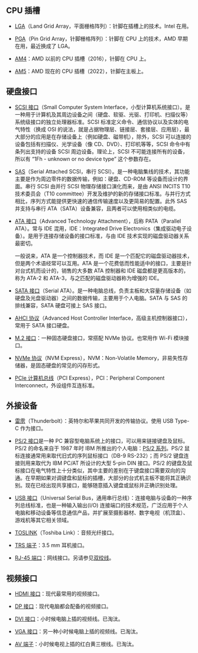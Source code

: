 ## CPU 插槽

- [LGA](https://zh.wikipedia.org/wiki/%E5%B9%B3%E9%9D%A2%E7%BD%91%E6%A0%BC%E9%98%B5%E5%88%97%E5%B0%81%E8%A3%85)（Land Grid Array，平面栅格阵列）：针脚在插槽上的技术。Intel 在用。

- [PGA](https://zh.wikipedia.org/wiki/%E6%8F%92%E9%92%88%E7%BD%91%E6%A0%BC%E9%98%B5%E5%88%97%E5%B0%81%E8%A3%85)（Pin Grid Array，针脚栅格阵列）：针脚在 CPU 上的技术，AMD 早期在用，最近换成了 LGA。

- [AM4](https://zh.wikipedia.org/wiki/Socket_AM4)：AMD 以前的 CPU 插槽（2016），针脚在 CPU 上。

- [AM5](https://zh.wikipedia.org/wiki/Socket_AM5)：AMD 现在的 CPU 插槽（2022），针脚在主板上。

## 硬盘接口

- [SCSI 接口](https://zh.wikipedia.org/zh-cn/%E5%B0%8F%E5%9E%8B%E8%AE%A1%E7%AE%97%E6%9C%BA%E7%B3%BB%E7%BB%9F%E6%8E%A5%E5%8F%A3)（Small Computer System Interface，小型计算机系统接口）。是一种用于计算机及其周边设备之间（硬盘、软驱、光驱、打印机、扫描仪等）系统级接口的独立处理器标准。SCSI 标准定义命令、通信协议以及实体的电气特性（换成 OSI 的说法，就是占据物理层、链接层、套接层、应用层），最大部分的应用是在存储设备上（例如硬盘、磁带机），除外，SCSI 可以连接的设备包括有扫描仪、光学设备（像 CD、DVD）、打印机等等，SCSI 命令中有条列出支持的设备 SCSI 周边设备。理论上，SCSI 不可能连接所有的设备，所以有 “1Fh - unknown or no device type” 这个参数存在。

- [SAS](https://zh.wikipedia.org/wiki/%E4%B8%B2%E5%88%97SCSI)（Serial Attached SCSI，串行 SCSI）。是一种电脑集线的技术，其功能主要是作为周边零件的数据传输，例如：硬盘、CD-ROM 等设备而设计的界面。串行 SCSI 由并行 SCSI 物理存储接口演化而来，是由 ANSI INCITS T10 技术委员会（T10 committee）开发及维护的新的存储接口标准。与并行方式相比，序列方式能提供更快速的通信传输速度以及更简易的配置。此外 SAS 并支持与串行 ATA（SATA）设备兼容，且两者可以使用相类似的电缆。

- [ATA 接口](https://zh.wikipedia.org/wiki/%E9%AB%98%E6%8A%80%E8%A1%93%E9%85%8D%E7%BD%AE)（Advanced Technology Attachment），后称 PATA（Parallel ATA）。常与 IDE 混用，IDE：Integrated Drive Electronics（集成驱动电子设备）。是用于连接存储设备的接口标准，与由 IDE 技术实现的磁盘驱动器关系最密切。

  一般说来，ATA 是一个控制器技术，而 IDE 是一个匹配它的磁盘驱动器技术，但是两个术语经常可以互用。ATA 是一个花费低而性能适中的接口，主要是针对台式机而设计的，销售的大多数 ATA 控制器和 IDE 磁盘都是更高版本的，称为 ATA-2 和 ATA-3，与之匹配的磁盘驱动器称为增强的 IDE。

- [SATA 接口](https://zh.wikipedia.org/wiki/SATA)（Serial ATA）。是一种电脑总线，负责主板和大容量存储设备（如硬盘及光盘驱动器）之间的数据传输，主要用于个人电脑。SATA 与 SAS 的排线兼容，SATA 硬盘可接上 SAS 接口。

- [AHCI 协议](https://zh.wikipedia.org/wiki/AHCI)（Advanced Host Controller Interface，高级主机控制器接口），常用于 SATA 接口硬盘。

- [M.2 接口](https://zh.wikipedia.org/wiki/M.2)：一种固态硬盘接口，常搭配 NVMe 协议。也常用作 Wi-Fi 模块接口。

- [NVMe 协议](https://zh.wikipedia.org/zh-cn/NVM_Express)（NVM Express），NVM：Non-Volatile Memory，非易失性存储器，是固态硬盘的常见的闪存形式。

- [PCIe 计算机总线](https://zh.wikipedia.org/wiki/PCI_Express)（PCI Express），PCI：Peripheral Component Interconnect，外设组件互连标准。

## 外接设备

- [雷雳](https://zh.wikipedia.org/wiki/Thunderbolt)（Thunderbolt）：英特尔和苹果共同开发的传输协议。使用 USB Type-C 作为接口。

- [PS/2 接口](https://zh.wikipedia.org/wiki/PS/2%E6%8E%A5%E5%8F%A3)是一种 PC 兼容型电脑系统上的接口，可以用来链接键盘及鼠标。PS/2 的命名来自于 1987 年时 IBM 所推出的个人电脑：[PS/2 系列](https://zh.wikipedia.org/wiki/PS/2)。PS/2 鼠标连接通常用来取代旧式的序列鼠标接口（DB-9 RS-232）；而 PS/2 键盘连接则用来取代为 IBM PC/AT 所设计的大型 5-pin DIN 接口。PS/2 的键盘及鼠标接口在电气特性上十分类似，其中主要的差别在于键盘接口需要双向的沟通。在早期如果对调键盘和鼠标的插槽，大部分的台式机主板不能将其正确识别。现在已经出现共享接口，能够随意插入键盘或鼠标并正确识别处理。

- [USB 接口](https://zh.wikipedia.org/zh-cn/USB)（Universal Serial Bus，通用串行总线）：连接电脑与设备的一种序列总线标准，也是一种输入输出(I/O) 连接端口的技术规范，广泛应用于个人电脑和移动设备等信息通信产品，并扩展至摄影器材、数字电视（机顶盒）、游戏机等其它相关领域。

- [TOSLINK](https://zh.wikipedia.org/zh-cn/TOSLINK)（Toshiba Link）：音频光纤接口。

- [TRS 端子](https://zh.wikipedia.org/zh-cn/TRS%E7%AB%AF%E5%AD%90)：3.5 mm 耳机接口。

- [RJ-45 端口](https://zh.wikipedia.org/wiki/8P8C)：网线接口。另请参见[双绞线](https://zh.wikipedia.org/wiki/%E5%8F%8C%E7%BB%9E%E7%BA%BF)。

## 视频接口

- [HDMI 接口](https://zh.wikipedia.org/zh-cn/HDMI)：现代最常用的视频接口。

- [DP 接口](https://zh.wikipedia.org/wiki/DisplayPort)：现代电脑都会配备的视频接口。

- [DVI 接口](https://zh.wikipedia.org/wiki/DVI)：小时候电脑上插的视频线。已淘汰。

- [VGA 接口](https://zh.wikipedia.org/wiki/VGA%E7%AB%AF%E5%AD%90)：另一种小时候电脑上插的视频线。已淘汰。

- [AV 端子](https://zh.wikipedia.org/zh-cn/AV%E7%AB%AF%E5%AD%90)：小时候电视上插的红白黄三根线。已淘汰。